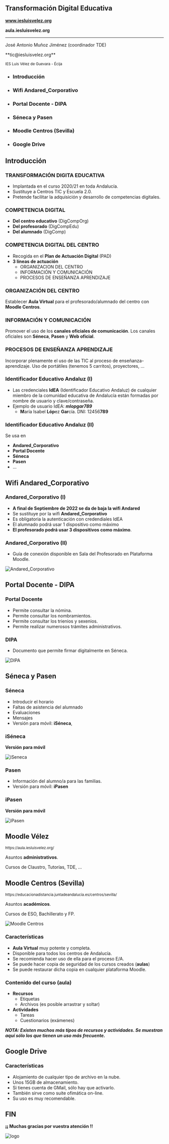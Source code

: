 <!---
Ejemplos de inserción de videos

<video class="stretch" controls><source src="http://clips.vorwaerts-gmbh.de/big_buck_bunny.mp4" type="video/mp4"></video>
<iframe width="560" height="315" src="https://www.youtube.com/embed/3RBq-WlL4cU" frameborder="0" allowfullscreen></iframe>

slide: data-background="#ff0000" 
element: class="fragment" data-fragment-index="1"
-->

## Transformación Digital Educativa

**www.iesluisvelez.org**

**aula.iesluisvelez.org**

---
<p>José Antonio Muñoz Jiménez (coordinador TDE)</p>
**tic@iesluisvelez.org**
<p></p>
<p><small> IES Luis Vélez de Guevara - Écija </small></p>


- ### Introducción
- ### Wifi Andared_Corporativo
- ### Portal Docente - DIPA
- ### Séneca y Pasen
- ### Moodle Centros (Sevilla)
- ### Google Drive 

<!--- Note: Nota a pie de página. -->



## Introducción


### TRANSFORMACIÓN DIGITA EDUCATIVA

- Implantada en el curso 2020/21 en toda Andalucía.
- Sustituye a Centros TIC y Escuela 2.0. 
- Pretende facilitar la adquisición y desarrollo de competencias digitales. 


### COMPETENCIA DIGITAL

- **Del centro educativo** (DigCompOrg)
- **Del profesorado** (DigCompEdu)
- **Del alumnado** (DigComp)


### COMPETENCIA DIGITAL DEL CENTRO

- Recogida en el **Plan de Actuación Digital** (PAD)
- **3 líneas de actuación** 
  - ORGANIZACION DEL CENTRO
  - INFORMACIÓN Y COMUNICACIÓN
  - PROCESOS DE ENSEÑANZA APRENDIZAJE


### ORGANIZACIÓN DEL CENTRO

Establecer **Aula Virtual** para el profesorado/alumnado del centro con **Moodle Centros**.


### INFORMACIÓN Y COMUNICACIÓN

Promover el uso de los **canales oficiales de comunicación**. 
Los canales oficiales son **Séneca**, **Pasen** y **Web oficial**. 


### PROCESOS DE ENSEÑANZA APRENDIZAJE

Incorporar plenamente el uso de las TIC al proceso de enseñanza-aprendizaje. 
Uso de portátiles (tenemos 5 carritos), proyectores, ... 


### Identificador Educativo Andaluz (I)

- Las credenciales **IdEA** (Identificador Educativo Andaluz) de cualquier miembro de la comunidad educativa de Andalucía están formadas por nombre de usuario y clave/contraseña.
- Ejemplo de usuario IdEA: ***mlopgar789*** 
  - **M**aría Isabel **Lóp**ez **Gar**cía. DNI: 12456**789**


### Identificador Educativo Andaluz (II)

Se usa en 

- **Andared_Corporativo**
- **Portal Docente**
- **Séneca**
- **Pasen**
- ...



## Wifi Andared_Corporativo


### Andared_Corporativo (I)

- **A final de Septiembre de 2022 se da de baja la wifi Andared**
- Se sustituye por la wifi **Andared_Corporativo**
- Es obligatoria la autenticación con credendiales IdEA
- El alumnado podrá usar 1 dispositivo como máximo
- **El profesorado podrá usar 3 dispositivos como máximo**.


### Andared_Corporativo (II)

- Guía de conexión disponible en Sala del Profesorado en Plataforma Moodle.

![Andared_Corporativo](assets/andared_corporativo.png)



## Portal Docente - DIPA


### Portal Docente

- Permite consultar la nómina.
- Permite consultar los nombramientos.
- Permite consultar los trienios y sexenios.
- Permite realizar numerosos trámites administrativos. 


### DIPA

- Documento que permite firmar digitalmente en Séneca. 

![DIPA](assets/dipa.png)



## Séneca y Pasen


### Séneca

- Introducir el horario
- Faltas de asistencia del alumnado
- Evaluaciones 
- Mensajes
- Versión para móvil: **iSéneca**,


### iSéneca

**Versión para móvil**

![iSeneca](assets/iseneca.png)


### Pasen

- Información del alumno/a para las familias.
- Versión para móvil:  **iPasen**


### iPasen

**Versión para móvil**

![iPasen](assets/ipasen.jpg)



## Moodle Vélez

<p><small>https://aula.iesluisvelez.org/</small></p>

Asuntos **administrativos**.

Cursos de Claustro, Tutorías, TDE, ...


## Moodle Centros (Sevilla)

<p><small>https://educacionadistancia.juntadeandalucia.es/centros/sevilla/</small></p>

Asuntos **académicos**.

Cursos de ESO, Bachillerato y FP.


![Moodle Centros](assets/moodle-centros.png)


### Características

- **Aula Virtual** muy potente y completa.
- Disponible para todos los centros de Andalucía.
- Se recomienda hacer uso de ella para el proceso E/A.
- Se puede hacer copia de seguridad de los cursos creados (**aulas**)  
- Se puede restaurar dicha copia en cualquier plataforma Moodle.


### Contenido del curso (aula)

- **Recursos**
  - Etiquetas
  - Archivos (es posible arrastrar y soltar)
- **Actividades**
  - Tareas
  - Cuestionarios (exámenes)

***NOTA: Existen muchos más tipos de recursos y actividades. Se muestran aquí sólo los que tienen un uso más frecuente.***



## Google Drive 


### Características

- Alojamiento de cualquier tipo de archivo en la nube.
- Unos 15GB de almacenamiento.
- Si tienes cuenta de GMail, sólo hay que activarlo.
- También sirve como suite ofimática on-line.
- Su uso es muy recomendable.



## FIN

**¡¡ Muchas gracias por vuestra atención !!**

![logo](assets/velez.png)
